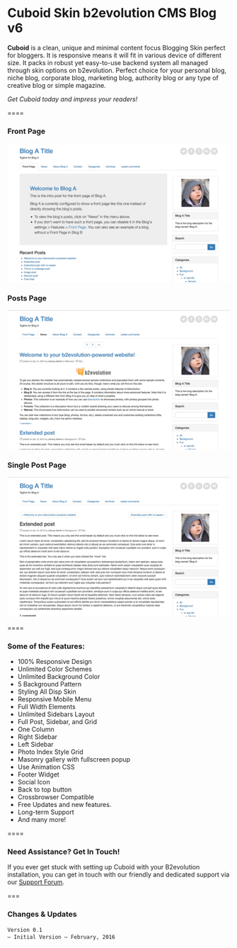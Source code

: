 # Cuboid Skin b2evolution CMS Blog v6

**Cuboid** is a clean, unique and minimal content focus Blogging Skin perfect for bloggers. It is responsive means it will fit in various device of different size. It packs in robust yet easy-to-use backend system all managed through skin options on b2evolution. Perfect choice for your personal blog, niche blog, corporate blog, marketing blog, authority blog or any type of creative blog or simple magazine.

*Get Cuboid today and impress your readers!*

====

### Front Page

![disp=front](skinshot_front.jpg)

### Posts Page

![disp=posts](skinshot_posts.jpg)

### Single Post Page

![disp=single](skinshot_single.jpg)

====

### Some of the Features:

- 100% Responsive Design
- Unlimited Color Schemes
- Unlimited Background Color
- 5 Background Pattern
- Styling All Disp Skin
- Responsive Mobile Menu
- Full Width Elements
- Unlimited Sidebars Layout
- Full Post, Sidebar, and Grid
- One Column
- Right Sidebar
- Left Sidebar
- Photo Index Style Grid
- Masonry gallery with fullscreen popup
- Use Animation CSS
- Footer Widget
- Social Icon
- Back to top button
- Crossbrowser Compatible
- Free Updates and new features.
- Long-term Support
- And many more!

====

### Need Assistance? Get In Touch!

If you ever get stuck with setting up Cuboid with your B2evolution installation, you can get in touch with our friendly and dedicated support via our [Support Forum](http://forums.b2evolution.net/).

===

### Changes & Updates

```
Version 0.1
– Initial Version – February, 2016
```
